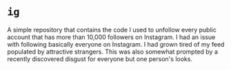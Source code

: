 # `ig`

A simple repository that contains the code I used to unfollow every public account that has more than 10,000 followers on Instagram.
I had an issue with following basically everyone on Instagram.
I had grown tired of my feed populated by attractive strangers.
This was also somewhat prompted by a recently discovered disgust for everyone but one person's looks.
